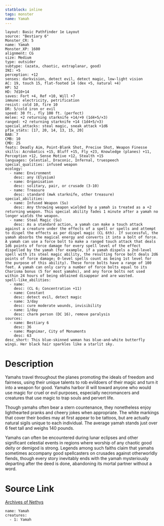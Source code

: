 ```yaml
---
statblock: inline
tags: monster
name: Yamah
---
```

```statblock
layout: Basic Pathfinder 1e Layout
source: "Bestiary 6"
Monster_CR: 5
name: Yamah
Monster_XP: 1600
alignment: CG
size: Medium
type: outsider
subtype: (azata, chaotic, extraplanar, good)
INI: +5
perception: +12
senses: darkvision, detect evil, detect magic, low-light vision
AC: 19, touch 15, flat-footed 14 (dex +5, natural +4)
HP: 52
HD: 7d10+14
saves: Fort +4, Ref +10, Will +7
immune: electricity, petrification
resist: cold 10, fire 10
DR: 5/cold iron or evil
speed: 30 ft., fly 100 ft. (perfect)
melee: +2 returning starknife +14/+9 (1d4+5/×3)
ranged: +2 returning starknife +14 (1d4+5/×3)
special_attacks: steal magic, sneak attack +1d6
pf1e_stats: [17, 20, 14, 13, 15, 20]
BAB: 7
CMB: 10
CMD: 25
feats: Deadly Aim, Point-Blank Shot, Precise Shot, Weapon Finesse
skills: Acrobatics +15, Bluff +15, Fly +23, Knowledge (planes) +11, Perception +12, Sense Motive +12, Stealth +15
languages: Celestial, Draconic, Infernal, truespeech
special_qualities: infused weapon
ecology:
  - name: Environment
    desc: any (Elysium)
  - name: Organisation
    desc: solitary, pair, or crusade (3-10)
  - name: Treasure
    desc: standard (mwk starknife, other treasure)
special_abilities:
  - name: Infused Weapon (Su)
    desc: Any throwing weapon wielded by a yamah is treated as a +2 returning weapon. This special ability fades 1 minute after a yamah no longer wields the weapon.
  - name: Steal Magic (Su)
    desc: As a standard action, a yamah can make a touch attack against a creature under the effects of a spell or spells and attempt to dispel the effects as per dispel magic (CL 6th). If successful, the yamah absorbs the magical energy and converts it into a bolt of force. A yamah can use a force bolt to make a ranged touch attack that deals 1d6 points of force damage for every spell level of the effect dispelled by the yamah (for example, if a yamah dispels a 2nd-level spell with its steal magic ability, the resulting force bolt deals 2d6 points of force damage; 0-level spells count as being 1st level for the purpose of this ability). These force bolts have a range of 100 feet. A yamah can only carry a number of force bolts equal to its Charisma bonus (5 for most yamahs), and any force bolts not used within 24 hours of being obtained disappear and are wasted.
spell-like_abilities:
  - name:
    desc: (CL 6; Concentration +11)
  - name: Constant
    desc: detect evil, detect magic
  - name: 3/day
    desc: cure moderate wounds, invisibility
  - name: 1/day
    desc: charm person (DC 16), remove paralysis
sources:
  - name: Bestiary 6
    desc: 36
  - name: Magnimar, City of Monuments
    desc: 63
desc_short: This blue-skinned woman has blue-and-white butterfly wings. Her black hair sparkles like a starlit sky.
```
# Description
Yamahs travel throughout the planes promoting the ideals of freedom and fairness, using their unique talents to rob evildoers of their magic and turn it into a weapon for good. Yamahs harbor ill will toward anyone who would use magic for cruel or evil purposes, especially necromancers and creatures that use magic to trap souls and pervert life. 

Though yamahs often bear a stern countenance, they nonetheless enjoy lighthearted pranks and cheery jokes when appropriate. The white markings that cover their bodies may at first appear to be tattoos, but are actually natural sigils unique to each individual. The average yamah stands just over 6 feet tall and weighs 140 pounds. 

Yamahs can often be encountered during lunar eclipses and other significant celestial events in regions where worship of any chaotic good deity or demigod is strong. Legends among such faiths claim that yamahs sometimes accompany good spellcasters on crusades against otherworldly fiends, though every story inevitably ends with the yamah mysteriously departing after the deed is done, abandoning its mortal partner without a word.
# Source Link
[Archives of Nethys](https://aonprd.com/MonsterDisplay.aspx?ItemName=Yamah)
```encounter-table
name: Yamah
creatures:
  - 1: Yamah
```
